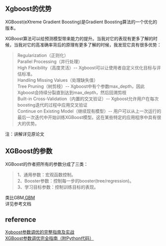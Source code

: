## Xgboost的优势
XGBoost(eXtreme Gradient Boosting)是Gradient Boosting算法的一个优化的版本。  

XGBoost算法可以给预测模型带来能力的提升。当我对它的表现有更多了解的时候，当我对它的高准确率背后的原理有更多了解的时候，我发现它具有很多优势：  
> Regularization（正则化）  
Parallel Processing（并行处理）  
High Flexibility（高度灵活）-- Xgboost可以让使用者自定义优化目标与评估标准。   
Handling Missing Values（处理缺失值）  
Tree Pruning（树剪枝）-- Xgboost中有个参数max_depth，因此Xgboost会持续分裂直到达到max_depth，然后回溯剪枝  
Built-in Cross-Validation（内置的交叉验证）-- Xgboost允许用户在每次boosting迭代的过程中应用交叉验证  
Continue on Existing Model（继续现有模型）-- 用户可以从上一次运行的最后一次迭代中开始训练XGBoost模型。这在某些特定的应用程序中具有很大的优势。

注：讲解详见原论文
## XGBoost的参数
XGBoost的作者把所有的参数分成了三类：   
> 1、通用参数：宏观函数控制。   
2、Booster参数：控制每一步的booster(tree/regression)。   
3、学习目标参数：控制训练目标的表现。 

类比GBM,[GBM](https://www.analyticsvidhya.com/blog/2016/02/complete-guide-parameter-tuning-gradient-boosting-gbm-python/)  
详见参考文档  

## reference
[Xgboost参数调优的完整指南及实战](https://blog.csdn.net/u010665216/article/details/78532619)  
[XGBoost参数调优完全指南（附Python代码）](https://blog.csdn.net/u010657489/article/details/51952785)
